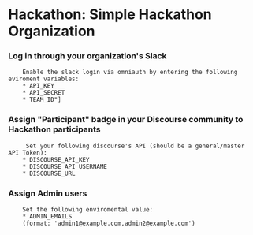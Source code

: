 # Hackathon: Simple Hackathon Organization

### Log in through your organization's Slack
        Enable the slack login via omniauth by entering the following eviroment variables: 
        * API_KEY
        * API_SECRET
        * TEAM_ID"]
### Assign "Participant" badge in your Discourse community to Hackathon participants
         Set your following discourse's API (should be a general/master API Token):
        * DISCOURSE_API_KEY
        * DISCOURSE_API_USERNAME
        * DISCOURSE_URL
### Assign Admin users
        Set the following enviromental value:
        * ADMIN_EMAILS
        (format: 'admin1@example.com,admin2@example.com')